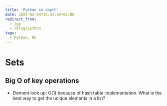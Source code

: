 ```yaml
---
title: 'Python in depth'
date: 2022-02-04T15:41:03+02:00
redirect_from:
  - /gp
  - /blog/python
tags:
  - Python, ML
---
```


# Sets

## Big O of key operations
- Element look up: O(1) because of hash table implementation.
What is the best way to get the unique elements in a list?

